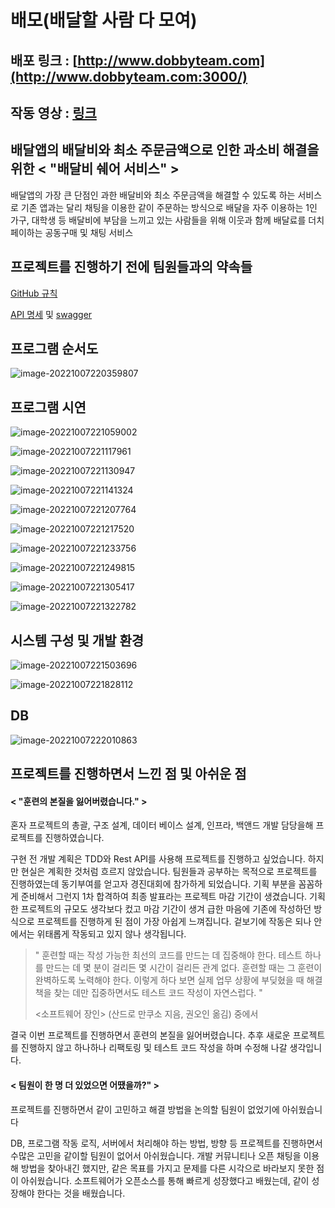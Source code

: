 # 배모(배달할 사람 다 모여)

## 배포 링크 : [http://www.dobbyteam.com](http://www.dobbyteam.com:3000/)

## 작동 영상 : [링크](https://www.youtube.com/watch?v=JGtewURwX1c)

## **배달앱의 배달비와 최소 주문금액으로 인한 과소비 해결을 위한 < "배달비 쉐어 서비스" >**

배달앱의 가장 큰 단점인 과한 배달비와 최소 주문금액을 해결할 수 있도록 하는 서비스로 기존 앱과는 달리 채팅을 이용한 같이 주문하는 방식으로 배달을 자주 이용하는 1인 가구, 대학생 등 배달비에 부담을 느끼고 있는 사람들을 위해 이웃과 함께 배달료를 더치페이하는 공동구매 및 채팅 서비스


## 프로젝트를 진행하기 전에 팀원들과의 약속들

[GitHub 규칙](./Document/Github-Rules.md)

[API 명세](./Document/HTTP-API-명세.md) 및 [swagger](http://34.195.94.5:2999/swagger-ui/index.html#/)



## 프로그램 순서도

![image-20221007220359807](./Document/images/image-20221007220359807.png)

## 프로그램 시연

![image-20221007221059002](./Document/images/image-20221007221059002.png)

![image-20221007221117961](./Document/images/image-20221007221117961.png)

![image-20221007221130947](./Document/images/image-20221007221130947.png)

![image-20221007221141324](./Document/images/image-20221007221141324.png)

![image-20221007221207764](./Document/images/image-20221007221207764.png)

![image-20221007221217520](./Document/images/image-20221007221217520.png)

![image-20221007221233756](./Document/images/image-20221007221233756.png)

![image-20221007221249815](./Document/images/image-20221007221249815.png)

![image-20221007221305417](./Document/images/image-20221007221305417.png)

![image-20221007221322782](./Document/images/image-20221007221322782.png)

## 시스템 구성 및 개발 환경

![image-20221007221503696](./Document/images/image-20221007221503696.png)

![image-20221007221828112](./Document/images/image-20221007221828112.png)

## DB

![image-20221007222010863](./Document/images/image-20221007222010863.png)



## 프로젝트를 진행하면서 느낀 점 및 아쉬운 점

#### < "훈련의 본질을 잃어버렸습니다." >

혼자 프로젝트의 총괄, 구조 설계, 데이터 베이스 설계, 인프라, 백앤드 개발 담당을해 프로젝트를 진행하였습니다.

구현 전 개발 계획은 TDD와 Rest API를 사용해 프로젝트를 진행하고 싶었습니다. 하지만 현실은 계획한 것처럼 흐르지 않았습니다. 팀원들과 공부하는 목적으로 프로젝트를 진행하였는데 동기부여를 얻고자 경진대회에 참가하게 되었습니다. 기획 부분을 꼼꼼하게 준비해서 그런지 1차 합격하여 최종 발표라는 프로젝트 마감 기간이 생겼습니다. 기획한 프로젝트의 규모도 생각보다 컸고 마감 기간이 생겨 급한 마음에 기존에 작성하던 방식으로 프로젝트를 진행하게 된 점이 가장 아쉽게 느껴집니다. 겉보기에 작동은 되나 안에서는 위태롭게 작동되고 있지 않나 생각됩니다.



> " 훈련할 때는 작성 가능한 최선의 코드를 만드는 데 집중해야 한다. 테스트 하나를 만드는 데 몇 분이 걸리든 몇 시간이 걸리든 관계 없다. 훈련할 때는 그 훈련이 완벽하도록 노력해야 한다. 이렇게 하다 보면 실제 업무 상황에 부딪혔을 때 해결책을 찾는 데만 집중하면서도 테스트 코드 작성이 자연스럽다. "
>
> <소프트웨어 장인> (산드로 만쿠소 지음, 권오인 옮김) 중에서

결국 이번 프로젝트를 진행하면서 훈련의 본질을 잃어버렸습니다. 추후 새로운 프로젝트를 진행하지 않고 하나하나 리팩토링 및 테스트 코드 작성을 하며 수정해 나갈 생각입니다.



#### < 팀원이 한 명 더 있었으면 어땠을까?" >

프로젝트를 진행하면서 같이 고민하고 해결 방법을 논의할 팀원이 없었기에 아쉬웠습니다

DB, 프로그램 작동 로직, 서버에서 처리해야 하는 방법, 방향 등 프로젝트를 진행하면서 수많은 고민을 같이할 팀원이 없어서 아쉬웠습니다. 개발 커뮤니티나 오픈 채팅을 이용해 방법을 찾아내긴 했지만, 같은 목표를 가지고 문제를 다른 시각으로 바라보지 못한 점이 아쉬웠습니다.
소프트웨어가 오픈소스를 통해 빠르게 성장했다고 배웠는데, 같이 성장해야 한다는 것을 배웠습니다.
